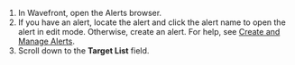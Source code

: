 1. In Wavefront, open the Alerts browser.
2. If you have an alert, locate the alert and click the alert name to open the alert in edit mode. Otherwise, create an alert. For help, see [Create and Manage Alerts](https://docs.wavefront.com/alerts_manage.html).
3. Scroll down to the **Target List** field.
